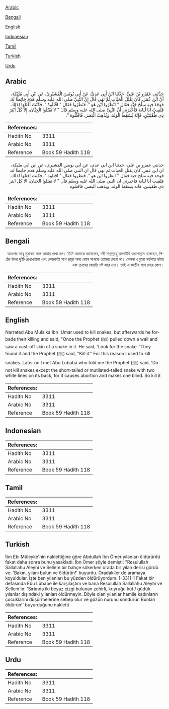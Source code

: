 [Arabic](#arabic)

[Bengali](#bengali)

[English](#english)

[Indonesian](#indonesian)

[Tamil](#tamil)

[Turkish](#turkish)

[Urdu](#urdu)

## Arabic


<div dir="rtl" lang="ar" style={{fontSize:'larger',backgroundColor:'#f8f9fa',padding:20}}>
حَدَّثَنِي عَمْرُو بْنُ عَلِيٍّ، حَدَّثَنَا ابْنُ أَبِي عَدِيٍّ، عَنْ أَبِي يُونُسَ الْقُشَيْرِيِّ، عَنِ ابْنِ أَبِي مُلَيْكَةَ، أَنَّ ابْنَ عُمَرَ، كَانَ يَقْتُلُ الْحَيَّاتِ ثُمَّ نَهَى قَالَ إِنَّ النَّبِيَّ صلى الله عليه وسلم هَدَمَ حَائِطًا لَهُ، فَوَجَدَ فِيهِ سِلْخَ حَيَّةٍ فَقَالَ ‏"‏ انْظُرُوا أَيْنَ هُوَ ‏"‏‏.‏ فَنَظَرُوا فَقَالَ ‏"‏ اقْتُلُوهُ ‏"‏‏.‏ فَكُنْتُ أَقْتُلُهَا لِذَلِكَ‏.‏ فَلَقِيتُ أَبَا لُبَابَةَ فَأَخْبَرَنِي أَنَّ النَّبِيَّ صلى الله عليه وسلم قَالَ ‏"‏ لاَ تَقْتُلُوا الْجِنَّانَ، إِلاَّ كُلَّ أَبْتَرَ ذِي طُفْيَتَيْنِ، فَإِنَّهُ يُسْقِطُ الْوَلَدَ، وَيُذْهِبُ الْبَصَرَ، فَاقْتُلُوهُ ‏"‏‏.‏
</div>
<div style={{backgroundColor:'#f8f9fa',padding:20, marginBottom: 10}}><table> <thead> <tr> <th>References:</th> <th></th> </tr> </thead> <tbody><tr><td>Hadith No</td><td>3311</td></tr><tr><td>Arabic No</td><td>3311</td></tr><tr><td>Reference</td><td>Book 59 Hadith 118</td></tr></tbody></table></div>


<div dir="rtl" lang="ar" style={{fontSize:'larger',backgroundColor:'#f8f9fa',padding:20}}>
حدثني عمرو بن علي، حدثنا ابن ابي عدي، عن ابي يونس القشيري، عن ابن ابي مليكة، ان ابن عمر، كان يقتل الحيات ثم نهى قال ان النبي صلى الله عليه وسلم هدم حايطا له، فوجد فيه سلخ حية فقال " انظروا اين هو ". فنظروا فقال " اقتلوه ". فكنت اقتلها لذلك. فلقيت ابا لبابة فاخبرني ان النبي صلى الله عليه وسلم قال " لا تقتلوا الجنان، الا كل ابتر ذي طفيتين، فانه يسقط الولد، ويذهب البصر، فاقتلوه
</div>
<div style={{backgroundColor:'#f8f9fa',padding:20, marginBottom: 10}}><table> <thead> <tr> <th>References:</th> <th></th> </tr> </thead> <tbody><tr><td>Hadith No</td><td>3311</td></tr><tr><td>Arabic No</td><td>3311</td></tr><tr><td>Reference</td><td>Book 59 Hadith 118</td></tr></tbody></table></div>

## Bengali


<div dir="rtl" lang="bn" style={{fontSize:'larger',backgroundColor:'#f8f9fa',padding:20}}>
অতঃপর আবূ লুবাবার সঙ্গে আমার দেখা হল। তিনি আমাকে জানালেন, নবী সাল্লাল্লাহু আলাইহি ওয়াসাল্লাম বলেছেন, পিঠের উপর দু’টি রেখাওয়ালা এবং লেজকাটা সাপ ছাড়া অন্য কোন সাপকে তোমরা মেরো না। কেননা ওগুলো গর্ভপাত ঘটায় এবং চোখের জ্যোতি নষ্ট করে দেয়। তাই এ জাতীয় সাপ মেরে ফেল।
</div>
<div style={{backgroundColor:'#f8f9fa',padding:20, marginBottom: 10}}><table> <thead> <tr> <th>References:</th> <th></th> </tr> </thead> <tbody><tr><td>Hadith No</td><td>3311</td></tr><tr><td>Arabic No</td><td>3311</td></tr><tr><td>Reference</td><td>Book 59 Hadith 118</td></tr></tbody></table></div>

## English


<div dir="ltr" lang="en" style={{fontSize:'larger',backgroundColor:'#f8f9fa',padding:20}}>
Narrated Abu Mulaika:Ibn 'Umar used to kill snakes, but afterwards he forbade their killing and said, "Once the Prophet (ﷺ) pulled down a wall and saw a cast-off skin of a snake in it. He said, 'Look for the snake. 'They found it and the Prophet (ﷺ) said, "Kill it." For this reason I used to kill snakes. Later on I met Abu Lubaba who told me the Prophet (ﷺ) said, 'Do not kill snakes except the short-tailed or mutilated-tailed snake with two white lines on its back, for it causes abortion and makes one blind. So kill it
</div>
<div style={{backgroundColor:'#f8f9fa',padding:20, marginBottom: 10}}><table> <thead> <tr> <th>References:</th> <th></th> </tr> </thead> <tbody><tr><td>Hadith No</td><td>3311</td></tr><tr><td>Arabic No</td><td>3311</td></tr><tr><td>Reference</td><td>Book 59 Hadith 118</td></tr></tbody></table></div>

## Indonesian


<div dir="ltr" lang="id" style={{fontSize:'larger',backgroundColor:'#f8f9fa',padding:20}}>

</div>
<div style={{backgroundColor:'#f8f9fa',padding:20, marginBottom: 10}}><table> <thead> <tr> <th>References:</th> <th></th> </tr> </thead> <tbody><tr><td>Hadith No</td><td>3311</td></tr><tr><td>Arabic No</td><td>3311</td></tr><tr><td>Reference</td><td>Book 59 Hadith 118</td></tr></tbody></table></div>

## Tamil


<div dir="ltr" lang="ta" style={{fontSize:'larger',backgroundColor:'#f8f9fa',padding:20}}>

</div>
<div style={{backgroundColor:'#f8f9fa',padding:20, marginBottom: 10}}><table> <thead> <tr> <th>References:</th> <th></th> </tr> </thead> <tbody><tr><td>Hadith No</td><td>3311</td></tr><tr><td>Arabic No</td><td>3311</td></tr><tr><td>Reference</td><td>Book 59 Hadith 118</td></tr></tbody></table></div>

## Turkish


<div dir="ltr" lang="tr" style={{fontSize:'larger',backgroundColor:'#f8f9fa',padding:20}}>
İbn Ebi Müleyke'nin naklettiğine göre Abdullah İbn Ömer yılanları öldürürdü fakat daha sonra bunu yasakladı. İbn Ömer şöyle demişti: "Resulullah Sallallahu Aleyhi ve Sellem bir bahçe sökerken orada bir yılan derisi gördü ve: 'Bakın, yılanı bulun ve öldürün!' buyurdu. Oradakiler de aramaya koyuldular. İşte ben yılanları bu yüzden öldürüyordum. [-3311-] Fakat bir defasında Ebu Lübabe ile karşılaştım ve bana Resulullah Sallallahu Aleyhi ve Sellem'in: 'Sırtında iki beyaz çizgi bulunan zehirli, kuyruğu küt / güdük yılanlar dışındaki yılanları öldürmeyin. Böyle olan yılanlar hamile kadınların çocuklarını düşürmelerine sebep olur ve gözün nurunu söndürür. Bunları öldürün!' buyurduğunu nakletti
</div>
<div style={{backgroundColor:'#f8f9fa',padding:20, marginBottom: 10}}><table> <thead> <tr> <th>References:</th> <th></th> </tr> </thead> <tbody><tr><td>Hadith No</td><td>3311</td></tr><tr><td>Arabic No</td><td>3311</td></tr><tr><td>Reference</td><td>Book 59 Hadith 118</td></tr></tbody></table></div>

## Urdu


<div dir="rtl" lang="ur" style={{fontSize:'larger',backgroundColor:'#f8f9fa',padding:20}}>

</div>
<div style={{backgroundColor:'#f8f9fa',padding:20, marginBottom: 10}}><table> <thead> <tr> <th>References:</th> <th></th> </tr> </thead> <tbody><tr><td>Hadith No</td><td>3311</td></tr><tr><td>Arabic No</td><td>3311</td></tr><tr><td>Reference</td><td>Book 59 Hadith 118</td></tr></tbody></table></div>